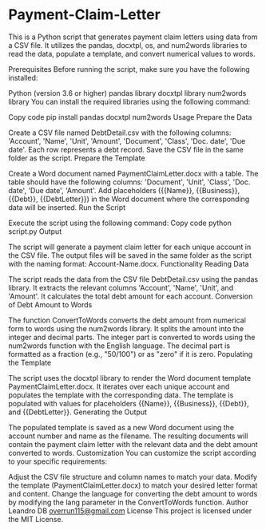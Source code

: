 # Payment-Claim-Letter

This is a Python script that generates payment claim letters using data from a CSV file. It utilizes the pandas, docxtpl, os, and num2words libraries to read the data, populate a template, and convert numerical values to words.

Prerequisites
Before running the script, make sure you have the following installed:

Python (version 3.6 or higher)
pandas library
docxtpl library
num2words library
You can install the required libraries using the following command:

Copy code
pip install pandas docxtpl num2words
Usage
Prepare the Data

Create a CSV file named DebtDetail.csv with the following columns: 'Account', 'Name', 'Unit', 'Amount', 'Document', 'Class', 'Doc. date', 'Due date'. Each row represents a debt record.
Save the CSV file in the same folder as the script.
Prepare the Template

Create a Word document named PaymentClaimLetter.docx with a table.
The table should have the following columns: 'Document', 'Unit', 'Class', 'Doc. date', 'Due date', 'Amount'.
Add placeholders ({{Name}}, {{Business}}, {{Debt}}, {{DebtLetter}}) in the Word document where the corresponding data will be inserted.
Run the Script

Execute the script using the following command:
Copy code
python script.py
Output

The script will generate a payment claim letter for each unique account in the CSV file.
The output files will be saved in the same folder as the script with the naming format: Account-Name.docx.
Functionality
Reading Data

The script reads the data from the CSV file DebtDetail.csv using the pandas library.
It extracts the relevant columns 'Account', 'Name', 'Unit', and 'Amount'.
It calculates the total debt amount for each account.
Conversion of Debt Amount to Words

The function ConvertToWords converts the debt amount from numerical form to words using the num2words library.
It splits the amount into the integer and decimal parts.
The integer part is converted to words using the num2words function with the English language.
The decimal part is formatted as a fraction (e.g., "50/100") or as "zero" if it is zero.
Populating the Template

The script uses the docxtpl library to render the Word document template PaymentClaimLetter.docx.
It iterates over each unique account and populates the template with the corresponding data.
The template is populated with values for placeholders {{Name}}, {{Business}}, {{Debt}}, and {{DebtLetter}}.
Generating the Output

The populated template is saved as a new Word document using the account number and name as the filename.
The resulting documents will contain the payment claim letter with the relevant data and the debt amount converted to words.
Customization
You can customize the script according to your specific requirements:

Adjust the CSV file structure and column names to match your data.
Modify the template (PaymentClaimLetter.docx) to match your desired letter format and content.
Change the language for converting the debt amount to words by modifying the lang parameter in the ConvertToWords function.
Author
Leandro DB overrun115@gmail.com
License
This project is licensed under the MIT License.

